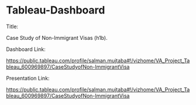 # Tableau-Dashboard

Title: 

Case Study of Non-Immigrant Visas (h1b).

Dashboard Link:

https://public.tableau.com/profile/salman.mujtaba#!/vizhome/VA_Project_Tableau_600969897/CaseStudyofNon-ImmigrantVisa


Presentation Link: 

https://public.tableau.com/profile/salman.mujtaba#!/vizhome/VA_Project_Tableau_600969897/CaseStudyofNon-ImmigrantVisa
